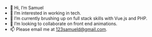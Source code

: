 - 👋 Hi, I’m Samuel
- 👀 I’m interested in working in tech. 
- 🌱 I’m currently brushing up on full stack skills with Vue.js and PHP.
- 💞️ I’m looking to collaborate on front end animations.
- 📫 Please email me at 123samueld@gmail.com.

<!---
123samueld/123samueld is a ✨ special ✨ repository because its `README.md` (this file) appears on your GitHub profile.
You can click the Preview link to take a look at your changes.
--->
